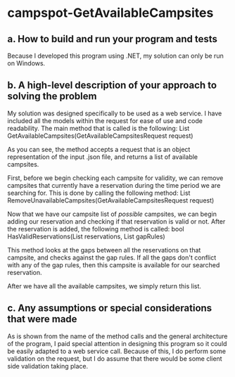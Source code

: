 # campspot-GetAvailableCampsites

## a. How to build and run your program and tests
Because I developed this program using .NET, my solution can only be run on Windows.



## b. A high-level description of your approach to solving the problem
My solution was designed specifically to be used as a web service. I have included all the models within the request for ease of use and code readability. The main method that is called is the following:
List<Campsite> GetAvailableCampsites(GetAvailableCampsitesRequest request)

As you can see, the method accepts a request that is an object representation of the input .json file, and returns a list of available campsites.

First, before we begin checking each campsite for validity, we can remove campsites that currently have a reservation during the time period we are searching for. This is done by calling the following method:
List<Campsite> RemoveUnavailableCampsites(GetAvailableCampsitesRequest request)

Now that we have our campsite list of *possible* campsites, we can begin adding our reservation and checking if that reservation is valid or not. After the reservation is added, the following method is called:
bool HasValidReservations(List<Reservation> reservations, List<GapRule> gapRules)

This method looks at the gaps between all the reservations on that campsite, and checks against the gap rules. If all the gaps don't conflict with any of the gap rules, then this campsite is available for our searched reservation.

After we have all the available campsites, we simply return this list.

## c. Any assumptions or special considerations that were made
As is shown from the name of the method calls and the general architecture of the program, I paid special attention in designing this program so it could be easily adapted to a web service call. Because of this, I do perform some validation on the request, but I do assume that there would be some client side validation taking place.

